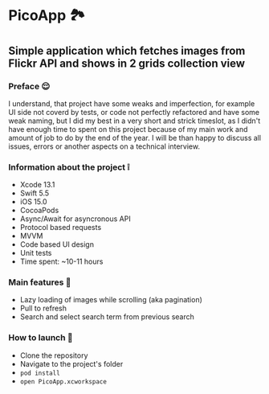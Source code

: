 # PicoApp 🏞
## Simple application which fetches images from Flickr API and shows in 2 grids collection view

### Preface 😌
I understand, that project have some weaks and imperfection, for example UI side not coverd by tests, or code not perfectly refactored and have some weak naming, but I did my best in a very short and strick timeslot, as I didn't have enough time to spent on this project because of my main work and amount of job to do by the end of the year. I will be than happy to discuss all issues, errors or another aspects on a technical interview. 

### Information about the project ❕
- Xcode 13.1
- Swift 5.5
- iOS 15.0
- CocoaPods
- Async/Await for asyncronous API
- Protocol based requests
- MVVM
- Code based UI design
- Unit tests
- Time spent: ~10-11 hours


### Main features 🔱
- Lazy loading of images while scrolling (aka pagination)
- Pull to refresh
- Search and select search term from previous search

### How to launch 🚀
- Clone the repository
- Navigate to the project's folder 
- `pod install`
- `open PicoApp.xcworkspace`
